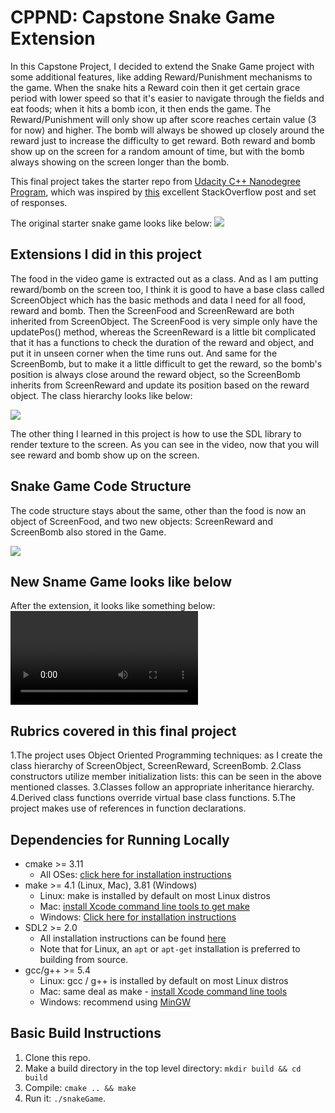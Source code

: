# CPPND: Capstone Snake Game Extension

In this Capstone Project, I decided to extend the Snake Game project with some additional features, like adding Reward/Punishment mechanisms to the game. When the snake hits a Reward coin then it get certain grace period with lower speed so that it's easier to navigate through the fields and eat foods; when it hits a bomb icon, it then ends the game. The Reward/Punishment will only show up after score reaches certain value (3 for now) and higher. The bomb will always be showed up closely around the reward just to increase the difficulty to get reward. Both reward and bomb show up on the screen for a random amount of time, but with the bomb always showing on the screen longer than the bomb.

This final project takes the starter repo from [Udacity C++ Nanodegree Program](https://www.udacity.com/course/c-plus-plus-nanodegree--nd213), which was inspired by [this](https://codereview.stackexchange.com/questions/212296/snake-game-in-c-with-sdl) excellent StackOverflow post and set of responses.

The original starter snake game looks like below:
<img src="snake_game.gif"/>

## Extensions I did in this project
The food in the video game is extracted out as a class. And as I am putting reward/bomb on the screen too, I think it is good to have a base class called ScreenObject which has the basic methods and data I need for all food, reward and bomb. Then the ScreenFood and ScreenReward are both inherited from ScreenObject. The ScreenFood is very simple only have the updatePos() method, whereas the ScreenReward is a little bit complicated that it has a functions to check the duration of the reward and object, and put it in unseen corner when the time runs out. And same for the ScreenBomb, but to make it a little difficult to get the reward, so the bomb's position is always close around the reward object, so the ScreenBomb inherits from ScreenReward and update its position based on the reward object. The class hierarchy looks like below:

<img src="classHierarchy.png"/>

The other thing I learned in this project is how to use the SDL library to render texture to the screen. As you can see in the video, now that you will see reward and bomb show up on the screen.

## Snake Game Code Structure
The code structure stays about the same, other than the food is now an object of ScreenFood, and two new objects: ScreenReward and ScreenBomb also stored in the Game.

<img src="codeStrtructure.png"/>

## New Sname Game looks like below
After the extension, it looks like something below:
<video src=""/>

## Rubrics covered in this final project
1.The project uses Object Oriented Programming techniques: as I create the class hierarchy of ScreenObject, ScreenReward, ScreenBomb.
2.Class constructors utilize member initialization lists: this can be seen in the above mentioned classes.
3.Classes follow an appropriate inheritance hierarchy.
4.Derived class functions override virtual base class functions.
5.The project makes use of references in function declarations.



## Dependencies for Running Locally
* cmake >= 3.11
  * All OSes: [click here for installation instructions](https://cmake.org/install/)
* make >= 4.1 (Linux, Mac), 3.81 (Windows)
  * Linux: make is installed by default on most Linux distros
  * Mac: [install Xcode command line tools to get make](https://developer.apple.com/xcode/features/)
  * Windows: [Click here for installation instructions](http://gnuwin32.sourceforge.net/packages/make.htm)
* SDL2 >= 2.0
  * All installation instructions can be found [here](https://wiki.libsdl.org/Installation)
  * Note that for Linux, an `apt` or `apt-get` installation is preferred to building from source.
* gcc/g++ >= 5.4
  * Linux: gcc / g++ is installed by default on most Linux distros
  * Mac: same deal as make - [install Xcode command line tools](https://developer.apple.com/xcode/features/)
  * Windows: recommend using [MinGW](http://www.mingw.org/)

## Basic Build Instructions

1. Clone this repo.
2. Make a build directory in the top level directory: `mkdir build && cd build`
3. Compile: `cmake .. && make`
4. Run it: `./snakeGame`.
